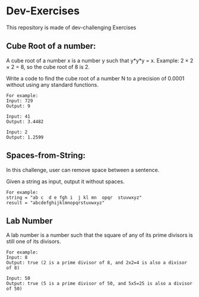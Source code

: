 # Dev-Exercises
This repository is made of dev-challenging Exercises


## Cube Root of a number:
A cube root of a number x is a number y such that y\*y\*y = x.
Example: 2 × 2 × 2 = 8, so the cube root of 8 is 2.

Write a code to find the cube root of a number N  to a precision of 0.0001 without using any standard functions.

```
For example:
Input: 729
Output: 9

Input: 41
Output: 3.4482

Input: 2
Output: 1.2599
```


## Spaces-from-String:
In this challenge, user can remove space between a sentence.

Given a string as input, output it without spaces.

```
For example:
string = "ab c  d e fgh i  j kl mn  opqr  stuvwxyz"
result = "abcdefghijklmnopqrstuvwxyz"
```


## Lab Number
A lab number is a number such that the square of any of its prime divisors is still one of its divisors.

```
For example:
Input: 8
Output: true (2 is a prime divisor of 8, and 2x2=4 is also a divisor of 8)

Input: 50
Output: true (5 is a prime divisor of 50, and 5x5=25 is also a divisor of 50)
```
